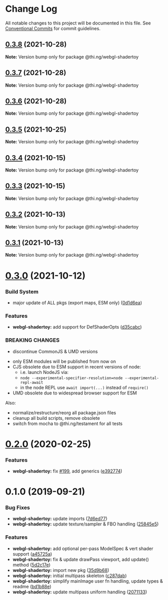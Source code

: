 # Change Log

All notable changes to this project will be documented in this file.
See [Conventional Commits](https://conventionalcommits.org) for commit guidelines.

## [0.3.8](https://github.com/thi-ng/umbrella/compare/@thi.ng/webgl-shadertoy@0.3.7...@thi.ng/webgl-shadertoy@0.3.8) (2021-10-28)

**Note:** Version bump only for package @thi.ng/webgl-shadertoy





## [0.3.7](https://github.com/thi-ng/umbrella/compare/@thi.ng/webgl-shadertoy@0.3.6...@thi.ng/webgl-shadertoy@0.3.7) (2021-10-28)

**Note:** Version bump only for package @thi.ng/webgl-shadertoy





## [0.3.6](https://github.com/thi-ng/umbrella/compare/@thi.ng/webgl-shadertoy@0.3.5...@thi.ng/webgl-shadertoy@0.3.6) (2021-10-28)

**Note:** Version bump only for package @thi.ng/webgl-shadertoy





## [0.3.5](https://github.com/thi-ng/umbrella/compare/@thi.ng/webgl-shadertoy@0.3.4...@thi.ng/webgl-shadertoy@0.3.5) (2021-10-25)

**Note:** Version bump only for package @thi.ng/webgl-shadertoy





## [0.3.4](https://github.com/thi-ng/umbrella/compare/@thi.ng/webgl-shadertoy@0.3.3...@thi.ng/webgl-shadertoy@0.3.4) (2021-10-15)

**Note:** Version bump only for package @thi.ng/webgl-shadertoy





## [0.3.3](https://github.com/thi-ng/umbrella/compare/@thi.ng/webgl-shadertoy@0.3.2...@thi.ng/webgl-shadertoy@0.3.3) (2021-10-15)

**Note:** Version bump only for package @thi.ng/webgl-shadertoy





## [0.3.2](https://github.com/thi-ng/umbrella/compare/@thi.ng/webgl-shadertoy@0.3.1...@thi.ng/webgl-shadertoy@0.3.2) (2021-10-13)

**Note:** Version bump only for package @thi.ng/webgl-shadertoy





## [0.3.1](https://github.com/thi-ng/umbrella/compare/@thi.ng/webgl-shadertoy@0.3.0...@thi.ng/webgl-shadertoy@0.3.1) (2021-10-13)

**Note:** Version bump only for package @thi.ng/webgl-shadertoy





# [0.3.0](https://github.com/thi-ng/umbrella/compare/@thi.ng/webgl-shadertoy@0.2.91...@thi.ng/webgl-shadertoy@0.3.0) (2021-10-12)


### Build System

* major update of ALL pkgs (export maps, ESM only) ([0d1d6ea](https://github.com/thi-ng/umbrella/commit/0d1d6ea9fab2a645d6c5f2bf2591459b939c09b6))


### Features

* **webgl-shadertoy:** add support for DefShaderOpts ([d35cabc](https://github.com/thi-ng/umbrella/commit/d35cabc3805b6c0c710778c21a45e6f13a477b7f))


### BREAKING CHANGES

* discontinue CommonJS & UMD versions

- only ESM modules will be published from now on
- CJS obsolete due to ESM support in recent versions of node:
  - i.e. launch NodeJS via:
  - `node --experimental-specifier-resolution=node --experimental-repl-await`
  - in the node REPL use `await import(...)` instead of `require()`
- UMD obsolete due to widespread browser support for ESM

Also:
- normalize/restructure/reorg all package.json files
- cleanup all build scripts, remove obsolete
- switch from mocha to @thi.ng/testament for all tests






#  [0.2.0](https://github.com/thi-ng/umbrella/compare/@thi.ng/webgl-shadertoy@0.1.4...@thi.ng/webgl-shadertoy@0.2.0) (2020-02-25) 

###  Features 

- **webgl-shadertoy:** fix [#199](https://github.com/thi-ng/umbrella/issues/199), add generics ([e392774](https://github.com/thi-ng/umbrella/commit/e392774945e4d29f145dba2fd17f99919b2c5fd5)) 

#  0.1.0 (2019-09-21) 

###  Bug Fixes 

- **webgl-shadertoy:** update imports ([7d6ed77](https://github.com/thi-ng/umbrella/commit/7d6ed77)) 
- **webgl-shadertoy:** update texture/sampler & FBO handling ([25845e5](https://github.com/thi-ng/umbrella/commit/25845e5)) 

###  Features 

- **webgl-shadertoy:** add optional per-pass ModelSpec & vert shader support ([a45725a](https://github.com/thi-ng/umbrella/commit/a45725a)) 
- **webgl-shadertoy:** fix & update drawPass viewport, add update() method ([5d2c17e](https://github.com/thi-ng/umbrella/commit/5d2c17e)) 
- **webgl-shadertoy:** import new pkg ([35d9b68](https://github.com/thi-ng/umbrella/commit/35d9b68)) 
- **webgl-shadertoy:** initial multipass skeleton ([c287dab](https://github.com/thi-ng/umbrella/commit/c287dab)) 
- **webgl-shadertoy:** simplify mainImage user fn handling, update types & readme ([bd1b88e](https://github.com/thi-ng/umbrella/commit/bd1b88e)) 
- **webgl-shadertoy:** update multipass uniform handling ([2071133](https://github.com/thi-ng/umbrella/commit/2071133))
